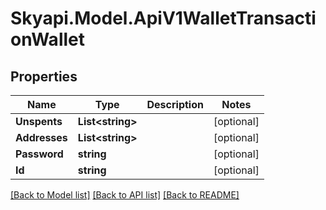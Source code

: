 
# Skyapi.Model.ApiV1WalletTransactionWallet

## Properties

Name | Type | Description | Notes
------------ | ------------- | ------------- | -------------
**Unspents** | **List&lt;string&gt;** |  | [optional] 
**Addresses** | **List&lt;string&gt;** |  | [optional] 
**Password** | **string** |  | [optional] 
**Id** | **string** |  | [optional] 

[[Back to Model list]](../README.md#documentation-for-models)
[[Back to API list]](../README.md#documentation-for-api-endpoints)
[[Back to README]](../README.md)

